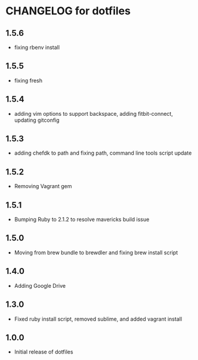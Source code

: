 CHANGELOG for dotfiles
======================

1.5.6
-----
- fixing rbenv install

1.5.5
-----
- fixing fresh

1.5.4
-----
- adding vim options to support backspace, adding fitbit-connect, updating gitconfig

1.5.3
-----
- adding chefdk to path and fixing path, command line tools script update

1.5.2
-----
- Removing Vagrant gem

1.5.1
-----
- Bumping Ruby to 2.1.2 to resolve mavericks build issue

1.5.0
-----
- Moving from brew bundle to brewdler and fixing brew install script

1.4.0
-----
- Adding Google Drive

1.3.0
-----
- Fixed ruby install script, removed sublime, and added vagrant install

1.0.0
-----
- Initial release of dotfiles
